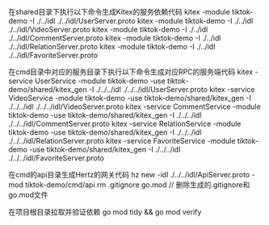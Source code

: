 在shared目录下执行以下命令生成Kitex的服务依赖代码
kitex -module tiktok-demo -I  ./../idl ./../idl/UserServer.proto
kitex -module tiktok-demo -I  ./../idl ./../idl/VideoServer.proto
kitex -module tiktok-demo -I  ./../idl ./../idl/CommentServer.proto
kitex -module tiktok-demo -I  ./../idl ./../idl/RelationServer.proto
kitex -module tiktok-demo -I  ./../idl ./../idl/FavoriteServer.proto

在cmd目录中对应的服务目录下执行以下命令生成对应RPC的服务端代码
kitex -service UserService -module tiktok-demo -use tiktok-demo/shared/kitex_gen -I ./../../idl ./../../idl/UserServer.proto
kitex -service VideoService -module tiktok-demo -use tiktok-demo/shared/kitex_gen -I ./../../idl ./../../idl/VideoServer.proto
kitex -service CommentService -module tiktok-demo -use tiktok-demo/shared/kitex_gen -I ./../../idl ./../../idl/CommentServer.proto
kitex -service RelationService -module tiktok-demo -use tiktok-demo/shared/kitex_gen -I ./../../idl ./../../idl/RelationServer.proto
kitex -service FavoriteService -module tiktok-demo -use tiktok-demo/shared/kitex_gen -I ./../../idl ./../../idl/FavoriteServer.proto

在cmd的api目录生成Hertz的网关代码
hz new -idl ./../../idl/ApiServer.proto -mod tiktok-demo/cmd/api
rm .gitignore go.mod // 删除生成的.gitignore和go.mod文件

在项目根目录拉取并验证依赖
go mod tidy && go mod verify

